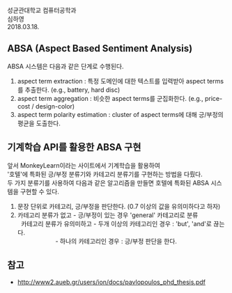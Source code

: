 성균관대학교 컴퓨터공학과 </br>
심하영 </br>
2018.03.18. </br>



## ABSA (Aspect Based Sentiment Analysis)

ABSA 시스템은 다음과 같은 단계로 수행된다. </br>
1. aspect term extraction
  : 특정 도메인에 대한 텍스트를 입력받아 aspect terms를 추출한다. (e.g., battery, hard disc)
2. aspect term aggregation
  : 비슷한 aspect terms를 군집화한다. (e.g., price-cost / design-color)
3. aspect term polarity estimation
  : cluster of aspect terms에 대해 긍/부정의 평균을 도출한다.


## 기계학습 API를 활용한 ABSA 구현

앞서 MonkeyLearn이라는 사이트에서 기계학습을 활용하여 </br>
'호텔'에 특화된 긍/부정 분류기와 카테고리 분류기를 구현하는 방법을 다뤘다. </br>
두 가지 분류기를 사용하여 다음과 같은 알고리즘을 만들면 호텔에 특화된 ABSA 시스템을 구현할 수 있다. </br>

1. 문장 단위로 카테고리, 긍/부정을 판단한다. (0.7 이상의 값을 유의미하다고 하자)
2. 카테고리 분류가 없고 - 긍/부정이 있는 경우 'general' 카테고리로 분류 </br>
   카테고리 분류가 유의미하고 - 두개 이상의 카테고리인 경우 : 'but', 'and'로 끊는다. </br>
                       - 하나의 카테고리인 경우 : 긍/부정 판단을 한다.



## 참고
- http://www2.aueb.gr/users/ion/docs/pavlopoulos_phd_thesis.pdf
